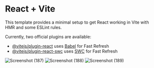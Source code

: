 # React + Vite

This template provides a minimal setup to get React working in Vite with HMR and some ESLint rules.

Currently, two official plugins are available:

- [@vitejs/plugin-react](https://github.com/vitejs/vite-plugin-react/blob/main/packages/plugin-react/README.md) uses [Babel](https://babeljs.io/) for Fast Refresh
- [@vitejs/plugin-react-swc](https://github.com/vitejs/vite-plugin-react-swc) uses [SWC](https://swc.rs/) for Fast Refresh

![Screenshot (187)](https://github.com/user-attachments/assets/109b64c7-de2f-4c40-be9d-b48536acb429)
![Screenshot (188)](https://github.com/user-attachments/assets/a4fb3921-5207-4474-afb6-116fd7419e36)
![Screenshot (189)](https://github.com/user-attachments/assets/55752594-5d18-44b9-a8c1-449dc4f64c33)
